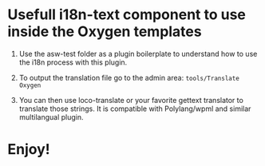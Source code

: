 # Usefull i18n-text component to use inside the Oxygen templates

1. Use the asw-test folder as a plugin boilerplate to understand how to use the i18n process with this plugin.

2. To output the translation file go to the admin area: ```tools/Translate Oxygen```

3. You can then use loco-translate or your favorite gettext translator to translate those strings. It is compatible with Polylang/wpml and similar multilangual plugin.

# Enjoy!
